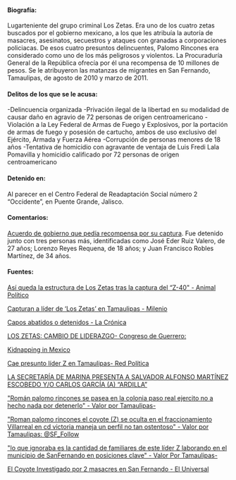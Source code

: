 #### **Biografía:**

Lugarteniente del grupo criminal Los Zetas. Era uno de los cuatro zetas buscados por el gobierno mexicano, a los que les atribuía la autoría de masacres, asesinatos, secuestros y ataques con granadas a corporaciones policiacas. De esos cuatro presuntos delincuentes, Palomo Rincones era considerado como uno de los más peligrosos y violentos. La Procuraduría General de la República ofrecía por él una recompensa de 10 millones de pesos. 
Se le atribuyeron las matanzas de migrantes en San Fernando, Tamaulipas, de agosto de 2010 y marzo de 2011.


#### **Delitos de los que se le acusa:**

-Delincuencia organizada
-Privación ilegal de la libertad en su modalidad de causar daño en agravio de 72 personas de origen centroamericano
-Violación a la Ley Federal de Armas de Fuego y Explosivos, por la portación de armas de fuego y posesión de cartucho, ambos de uso exclusivo del Ejército, Armada y Fuerza Aérea
-Corrupción de personas menores de 18 años
-Tentativa de homicidio con agravante de ventaja de Luis Fredi Lala Pomavilla y homicidio calificado por 72 personas de origen centroamericano

#### **Detenido en:**

Al parecer en el Centro Federal de Readaptación Social número 2 “Occidente”, en Puente Grande, Jalisco.

#### **Comentarios:**

[Acuerdo de gobierno que pedía recompensa por su captura](http://www.pgr.gob.mx/Normatec/Documentos/a-38-11.pdf). 
Fue detenido junto con tres personas más, identificadas como José Eder Ruiz Valero, de 27 años; Lorenzo Reyes Requena, de 18 años; y Juan Francisco Robles Martínez, de 34 años.

#### **Fuentes:**

[Así queda la estructura de Los Zetas tras la captura del “Z-40" - Animal Político](http://www.animalpolitico.com/2013/07/asi-queda-la-estructura-de-los-zetas-tras-la-captura-del-40/)


[Capturan a líder de ‘Los Zetas’ en Tamaulipas - Milenio](http://www.milenio.com/policia/Capturan-lider-Zetas-Tamaulipas_0_141585981.html) 

[Capos abatidos o detenidos - La Crónica](http://www.lacronica.com/EdicionDigital/Ediciones/20131220/PDFS/General_35.pdf) 

[LOS ZETAS: CAMBIO DE LIDERAZGO- Congreso de Guerrero:](http://congresogro.gob.mx/files/Sintesis-2013/julio/17_de_julio_13_Columnas.pdf)

[Kidnapping in Mexico](http://www.robertsonryan.com/wp-content/uploads/2012/07/Monthly-kidnap-news-Oct13.pdf)  

[Cae presunto líder Z en Tamaulipas- Red Política](http://www.redpolitica.mx/nacion/cae-presunto-lider-zeta-el-tamaulipas)	

[LA SECRETARÍA DE MARINA PRESENTA A SALVADOR ALFONSO MARTÍNEZ ESCOBEDO  Y/O CARLOS GARCÍA (A) “ARDILLA”](http://www.redpolitica.mx/nacion/cae-presunto-lider-zeta-el-tamaulipas)

["Román palomo rincones se pasea en la colonia paso real ejercito no a hecho nada por detenerlo" - Valor por Tamaulipas-](https://www.facebook.com/ValorPorTamaulipas/posts/313015338807811) 

["Roman palomo rincones el coyote (Z) se oculta en el fraccionamiento Villarreal en cd victoria maneja un perfil no tan ostentoso" - Valor por Tamaulipas: @SF_Follow](https://www.facebook.com/ValorPorTamaulipas/posts/388438314598846) 

["lo que ignoraba es la cantidad de familiares de este líder Z laborando en el municipio de SanFernando en posiciones clave" -  Valor Por Tamaulipas-](https://www.facebook.com/ValorPorTamaulipas/posts/297288440380501)  

[El Coyote Investigado por 2 masacres en San Fernando - El Universal](http://www.eluniversal.com.mx/nacion/184777.html) 

